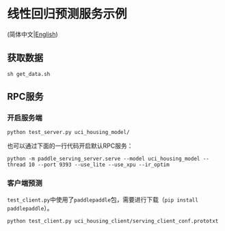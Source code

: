 # 线性回归预测服务示例

(简体中文|[English](./README.md))

## 获取数据

```shell
sh get_data.sh
```



## RPC服务

### 开启服务端

``` shell
python test_server.py uci_housing_model/
```

也可以通过下面的一行代码开启默认RPC服务：

```shell
python -m paddle_serving_server.serve --model uci_housing_model --thread 10 --port 9393 --use_lite --use_xpu --ir_optim
```

### 客户端预测

`test_client.py`中使用了`paddlepaddle`包，需要进行下载（`pip install paddlepaddle`）。

``` shell
python test_client.py uci_housing_client/serving_client_conf.prototxt
```

